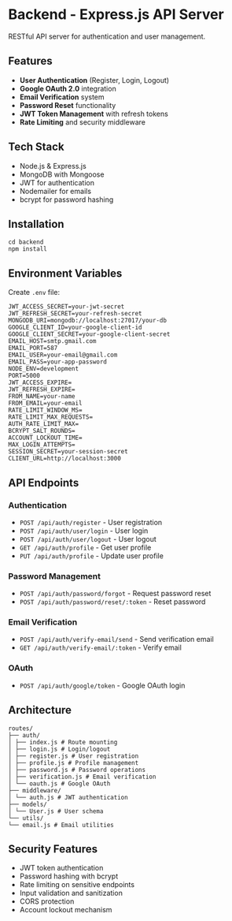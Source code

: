 # Backend - Express.js API Server

RESTful API server for authentication and user management.

## Features

- **User Authentication** (Register, Login, Logout)
- **Google OAuth 2.0** integration
- **Email Verification** system
- **Password Reset** functionality
- **JWT Token Management** with refresh tokens
- **Rate Limiting** and security middleware

## Tech Stack

- Node.js & Express.js
- MongoDB with Mongoose
- JWT for authentication
- Nodemailer for emails
- bcrypt for password hashing

## Installation

```
cd backend
npm install
```

## Environment Variables

Create `.env` file:
```
JWT_ACCESS_SECRET=your-jwt-secret
JWT_REFRESH_SECRET=your-refresh-secret
MONGODB_URI=mongodb://localhost:27017/your-db
GOOGLE_CLIENT_ID=your-google-client-id
GOOGLE_CLIENT_SECRET=your-google-client-secret
EMAIL_HOST=smtp.gmail.com
EMAIL_PORT=587
EMAIL_USER=your-email@gmail.com
EMAIL_PASS=your-app-password
NODE_ENV=development
PORT=5000
JWT_ACCESS_EXPIRE=
JWT_REFRESH_EXPIRE=
FROM_NAME=your-name
FROM_EMAIL=your-email
RATE_LIMIT_WINDOW_MS=
RATE_LIMIT_MAX_REQUESTS=
AUTH_RATE_LIMIT_MAX=
BCRYPT_SALT_ROUNDS=
ACCOUNT_LOCKOUT_TIME=
MAX_LOGIN_ATTEMPTS=
SESSION_SECRET=your-session-secret
CLIENT_URL=http://localhost:3000
```


## API Endpoints

### Authentication
- `POST /api/auth/register` - User registration
- `POST /api/auth/user/login` - User login
- `POST /api/auth/user/logout` - User logout
- `GET /api/auth/profile` - Get user profile
- `PUT /api/auth/profile` - Update user profile

### Password Management
- `POST /api/auth/password/forgot` - Request password reset
- `POST /api/auth/password/reset/:token` - Reset password

### Email Verification
- `POST /api/auth/verify-email/send` - Send verification email
- `GET /api/auth/verify-email/:token` - Verify email

### OAuth
- `POST /api/auth/google/token` - Google OAuth login

## Architecture

```
routes/
├── auth/
│ ├── index.js # Route mounting
│ ├── login.js # Login/logout
│ ├── register.js # User registration
│ ├── profile.js # Profile management
│ ├── password.js # Password operations
│ ├── verification.js # Email verification
│ └── oauth.js # Google OAuth
├── middleware/
│ └── auth.js # JWT authentication
├── models/
│ └── User.js # User schema
└── utils/
└── email.js # Email utilities
```

## Security Features

- JWT token authentication
- Password hashing with bcrypt
- Rate limiting on sensitive endpoints
- Input validation and sanitization
- CORS protection
- Account lockout mechanism

